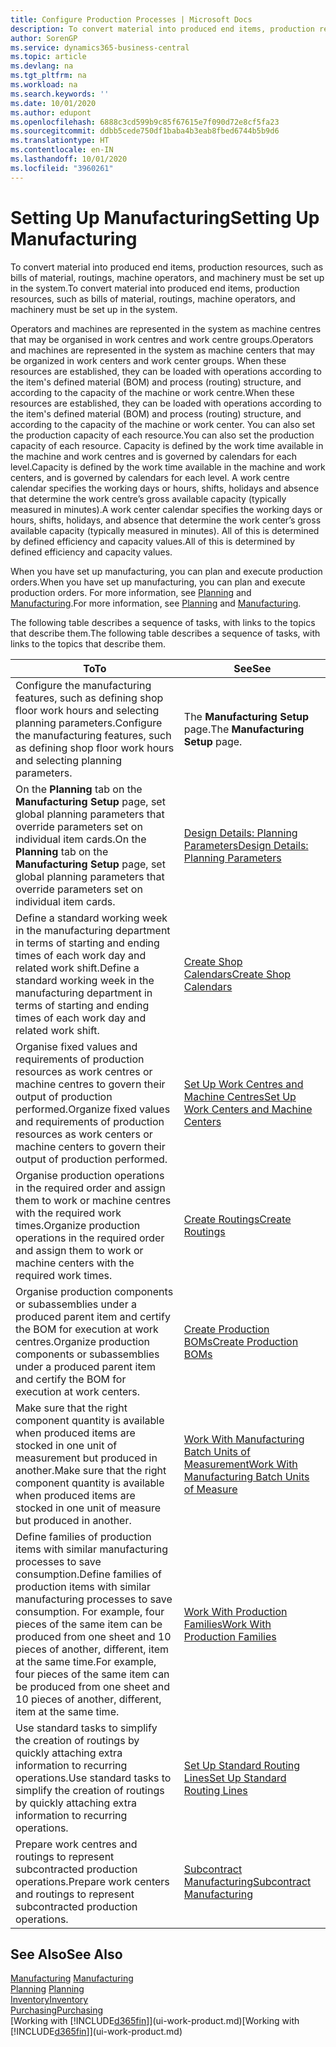 ```yaml
---
title: Configure Production Processes | Microsoft Docs
description: To convert material into produced end items, production resources, such as bills of material, routings, machine operators, and machinery must be set up in the system.
author: SorenGP
ms.service: dynamics365-business-central
ms.topic: article
ms.devlang: na
ms.tgt_pltfrm: na
ms.workload: na
ms.search.keywords: ''
ms.date: 10/01/2020
ms.author: edupont
ms.openlocfilehash: 6888c3cd599b9c85f67615e7f090d72e8cf5fa23
ms.sourcegitcommit: ddbb5cede750df1baba4b3eab8fbed6744b5b9d6
ms.translationtype: HT
ms.contentlocale: en-IN
ms.lasthandoff: 10/01/2020
ms.locfileid: "3960261"
---
```

# <a name="setting-up-manufacturing"></a><span data-ttu-id="fcb4e-103">Setting Up Manufacturing</span><span class="sxs-lookup"><span data-stu-id="fcb4e-103">Setting Up Manufacturing</span></span>
<span data-ttu-id="fcb4e-104">To convert material into produced end items, production resources, such as bills of material, routings, machine operators, and machinery must be set up in the system.</span><span class="sxs-lookup"><span data-stu-id="fcb4e-104">To convert material into produced end items, production resources, such as bills of material, routings, machine operators, and machinery must be set up in the system.</span></span>

<span data-ttu-id="fcb4e-105">Operators and machines are represented in the system as machine centres that may be organised in work centres and work centre groups.</span><span class="sxs-lookup"><span data-stu-id="fcb4e-105">Operators and machines are represented in the system as machine centers that may be organized in work centers and work center groups.</span></span> <span data-ttu-id="fcb4e-106">When these resources are established, they can be loaded with operations according to the item's defined material (BOM) and process (routing) structure, and according to the capacity of the machine or work centre.</span><span class="sxs-lookup"><span data-stu-id="fcb4e-106">When these resources are established, they can be loaded with operations according to the item's defined material (BOM) and process (routing) structure, and according to the capacity of the machine or work center.</span></span> <span data-ttu-id="fcb4e-107">You can also set the production capacity of each resource.</span><span class="sxs-lookup"><span data-stu-id="fcb4e-107">You can also set the production capacity of each resource.</span></span> <span data-ttu-id="fcb4e-108">Capacity is defined by the work time available in the machine and work centres and is governed by calendars for each level.</span><span class="sxs-lookup"><span data-stu-id="fcb4e-108">Capacity is defined by the work time available in the machine and work centers, and is governed by calendars for each level.</span></span> <span data-ttu-id="fcb4e-109">A work centre calendar specifies the working days or hours, shifts, holidays and absence that determine the work centre’s gross available capacity (typically measured in minutes).</span><span class="sxs-lookup"><span data-stu-id="fcb4e-109">A work center calendar specifies the working days or hours, shifts, holidays, and absence that determine the work center’s gross available capacity (typically measured in minutes).</span></span> <span data-ttu-id="fcb4e-110">All of this is determined by defined efficiency and capacity values.</span><span class="sxs-lookup"><span data-stu-id="fcb4e-110">All of this is determined by defined efficiency and capacity values.</span></span>  

<span data-ttu-id="fcb4e-111">When you have set up manufacturing, you can plan and execute production orders.</span><span class="sxs-lookup"><span data-stu-id="fcb4e-111">When you have set up manufacturing, you can plan and execute production orders.</span></span> <span data-ttu-id="fcb4e-112">For more information, see [Planning](production-planning.md) and [Manufacturing](production-manage-manufacturing.md).</span><span class="sxs-lookup"><span data-stu-id="fcb4e-112">For more information, see [Planning](production-planning.md) and [Manufacturing](production-manage-manufacturing.md).</span></span>  



 <span data-ttu-id="fcb4e-113">The following table describes a sequence of tasks, with links to the topics that describe them.</span><span class="sxs-lookup"><span data-stu-id="fcb4e-113">The following table describes a sequence of tasks, with links to the topics that describe them.</span></span>   

|<span data-ttu-id="fcb4e-114">**To**</span><span class="sxs-lookup"><span data-stu-id="fcb4e-114">**To**</span></span>|<span data-ttu-id="fcb4e-115">**See**</span><span class="sxs-lookup"><span data-stu-id="fcb4e-115">**See**</span></span>|  
|------------|-------------|  
|<span data-ttu-id="fcb4e-116">Configure the manufacturing features, such as defining shop floor work hours and selecting planning parameters.</span><span class="sxs-lookup"><span data-stu-id="fcb4e-116">Configure the manufacturing features, such as defining shop floor work hours and selecting planning parameters.</span></span>|<span data-ttu-id="fcb4e-117">The **Manufacturing Setup** page.</span><span class="sxs-lookup"><span data-stu-id="fcb4e-117">The **Manufacturing Setup** page.</span></span>|
|<span data-ttu-id="fcb4e-118">On the **Planning** tab on the **Manufacturing Setup** page, set global planning parameters that override parameters set on individual item cards.</span><span class="sxs-lookup"><span data-stu-id="fcb4e-118">On the **Planning** tab on the **Manufacturing Setup** page, set global planning parameters that override parameters set on individual item cards.</span></span>|[<span data-ttu-id="fcb4e-119">Design Details: Planning Parameters</span><span class="sxs-lookup"><span data-stu-id="fcb4e-119">Design Details: Planning Parameters</span></span>](design-details-planning-parameters.md)|
|<span data-ttu-id="fcb4e-120">Define a standard working week in the manufacturing department in terms of starting and ending times of each work day and related work shift.</span><span class="sxs-lookup"><span data-stu-id="fcb4e-120">Define a standard working week in the manufacturing department in terms of starting and ending times of each work day and related work shift.</span></span>|[<span data-ttu-id="fcb4e-121">Create Shop Calendars</span><span class="sxs-lookup"><span data-stu-id="fcb4e-121">Create Shop Calendars</span></span>](production-how-to-create-work-center-calendars.md)|  
|<span data-ttu-id="fcb4e-122">Organise fixed values and requirements of production resources as work centres or machine centres to govern their output of production performed.</span><span class="sxs-lookup"><span data-stu-id="fcb4e-122">Organize fixed values and requirements of production resources as work centers or machine centers to govern their output of production performed.</span></span>|[<span data-ttu-id="fcb4e-123">Set Up Work Centres and Machine Centres</span><span class="sxs-lookup"><span data-stu-id="fcb4e-123">Set Up Work Centers and Machine Centers</span></span>](production-how-to-set-up-work-and-machine-centers.md)|
|<span data-ttu-id="fcb4e-124">Organise production operations in the required order and assign them to work or machine centres with the required work times.</span><span class="sxs-lookup"><span data-stu-id="fcb4e-124">Organize production operations in the required order and assign them to work or machine centers with the required work times.</span></span>|[<span data-ttu-id="fcb4e-125">Create Routings</span><span class="sxs-lookup"><span data-stu-id="fcb4e-125">Create Routings</span></span>](production-how-to-create-routings.md)|
|<span data-ttu-id="fcb4e-126">Organise production components or subassemblies under a produced parent item and certify the BOM for execution at work centres.</span><span class="sxs-lookup"><span data-stu-id="fcb4e-126">Organize production components or subassemblies under a produced parent item and certify the BOM for execution at work centers.</span></span>|[<span data-ttu-id="fcb4e-127">Create Production BOMs</span><span class="sxs-lookup"><span data-stu-id="fcb4e-127">Create Production BOMs</span></span>](production-how-to-create-production-boms.md)|
|<span data-ttu-id="fcb4e-128">Make sure that the right component quantity is available when produced items are stocked in one unit of measurement but produced in another.</span><span class="sxs-lookup"><span data-stu-id="fcb4e-128">Make sure that the right component quantity is available when produced items are stocked in one unit of measure but produced in another.</span></span>|[<span data-ttu-id="fcb4e-129">Work With Manufacturing Batch Units of Measurement</span><span class="sxs-lookup"><span data-stu-id="fcb4e-129">Work With Manufacturing Batch Units of Measure</span></span>](production-how-to-use-the-manufacturing-batch-unit-of-measure.md)|  
|<span data-ttu-id="fcb4e-130">Define families of production items with similar manufacturing processes to save consumption.</span><span class="sxs-lookup"><span data-stu-id="fcb4e-130">Define families of production items with similar manufacturing processes to save consumption.</span></span> <span data-ttu-id="fcb4e-131">For example, four pieces of the same item can be produced from one sheet and 10 pieces of another, different, item at the same time.</span><span class="sxs-lookup"><span data-stu-id="fcb4e-131">For example, four pieces of the same item can be produced from one sheet and 10 pieces of another, different, item at the same time.</span></span>|[<span data-ttu-id="fcb4e-132">Work With Production Families</span><span class="sxs-lookup"><span data-stu-id="fcb4e-132">Work With Production Families</span></span>](production-how-work-family.md)|
|<span data-ttu-id="fcb4e-133">Use standard tasks to simplify the creation of routings by quickly attaching extra information to recurring operations.</span><span class="sxs-lookup"><span data-stu-id="fcb4e-133">Use standard tasks to simplify the creation of routings by quickly attaching extra information to recurring operations.</span></span>|[<span data-ttu-id="fcb4e-134">Set Up Standard Routing Lines</span><span class="sxs-lookup"><span data-stu-id="fcb4e-134">Set Up Standard Routing Lines</span></span>](production-how-set-up-standard-routing-lines.md)|  
|<span data-ttu-id="fcb4e-135">Prepare work centres and routings to represent subcontracted production operations.</span><span class="sxs-lookup"><span data-stu-id="fcb4e-135">Prepare work centers and routings to represent subcontracted production operations.</span></span>|[<span data-ttu-id="fcb4e-136">Subcontract Manufacturing</span><span class="sxs-lookup"><span data-stu-id="fcb4e-136">Subcontract Manufacturing</span></span>](production-how-to-subcontract-manufacturing.md)|  

## <a name="see-also"></a><span data-ttu-id="fcb4e-137">See Also</span><span class="sxs-lookup"><span data-stu-id="fcb4e-137">See Also</span></span>
<span data-ttu-id="fcb4e-138">[Manufacturing](production-manage-manufacturing.md)  </span><span class="sxs-lookup"><span data-stu-id="fcb4e-138">[Manufacturing](production-manage-manufacturing.md)  </span></span>  
<span data-ttu-id="fcb4e-139">[Planning](production-planning.md) </span><span class="sxs-lookup"><span data-stu-id="fcb4e-139">[Planning](production-planning.md) </span></span>  
[<span data-ttu-id="fcb4e-140">Inventory</span><span class="sxs-lookup"><span data-stu-id="fcb4e-140">Inventory</span></span>](inventory-manage-inventory.md)  
[<span data-ttu-id="fcb4e-141">Purchasing</span><span class="sxs-lookup"><span data-stu-id="fcb4e-141">Purchasing</span></span>](purchasing-manage-purchasing.md)  
<span data-ttu-id="fcb4e-142">[Working with [!INCLUDE[d365fin](includes/d365fin_md.md)]](ui-work-product.md)</span><span class="sxs-lookup"><span data-stu-id="fcb4e-142">[Working with [!INCLUDE[d365fin](includes/d365fin_md.md)]](ui-work-product.md)</span></span>
